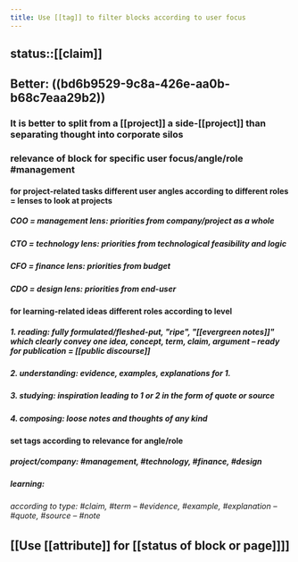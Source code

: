 ```yaml
---
title: Use [[tag]] to filter blocks according to user focus
---
```


## status::[[claim]]

## Better: ((bd6b9529-9c8a-426e-aa0b-b68c7eaa29b2))
### It is better to split from a [[project]] a side-[[project]] than separating thought into corporate silos

### relevance of block for specific user focus/angle/role #management
#### for project-related tasks different user angles according to different roles = lenses to look at projects
##### COO = management lens: priorities from company/project as a whole

##### CTO = technology lens: priorities from technological feasibility and logic

##### CFO = finance lens: priorities from budget

##### CDO = design lens: priorities from end-user

#### for learning-related ideas different roles according to level
##### 1. reading: fully formulated/fleshed-put, "ripe", "[[evergreen notes]]" which clearly convey one idea, concept, term, claim, argument – ready for publication = [[public discourse]]

##### 2. understanding: evidence, examples, explanations for 1.

##### 3. studying: inspiration leading to 1 or 2 in the form of quote or source

##### 4. composing: loose notes and thoughts of any kind

#### set tags according to relevance for angle/role
##### project/company: #management, #technology, #finance, #design

##### learning:
###### according to type: #claim, #term – #evidence, #example, #explanation – #quote, #source – #note

## [[Use [[attribute]] for [[status of block or page]]]]
